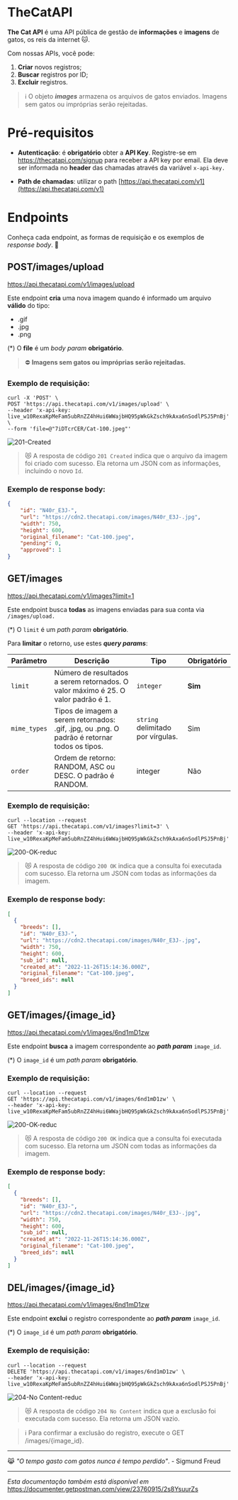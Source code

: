 # TheCatAPI
**The Cat API** é uma API pública de gestão de **informações** e **imagens** de gatos, os reis da internet 🐱.  

Com nossas APIs, você pode:

1.  **Criar** novos registros;
2.  **Buscar** registros por ID;
3.  **Excluir** registros.

> ℹ️ O objeto **_images_** armazena os arquivos de gatos enviados. Imagens sem gatos ou   impróprias serão rejeitadas.

# Pré-requisitos

-   **Autenticação**: é **obrigatório** obter a **API Key**. 
Registre-se em https://thecatapi.com/signup para receber a API key por email.
Ela deve ser informada no **header** das chamadas através da variável `x-api-key.`

-   **Path de chamadas**: utilizar o path [https://api.thecatapi.com/v1](https://api.thecatapi.com/v1)

# Endpoints

Conheça cada endpoint, as formas de requisição e os exemplos de *response body*. 🐾

## POST/images/upload

https://api.thecatapi.com/v1/images/upload

Este endpoint **cria** uma nova imagem quando é informado um arquivo **válido** do tipo:

-   .gif    
-   .jpg    
-   .png    

(*) O **file** é um _body param_  **obrigatório**.

> ⛔ **Imagens sem gatos ou impróprias serão rejeitadas.**

### Exemplo de requisição:

```  
curl -X 'POST' \
POST 'https://api.thecatapi.com/v1/images/upload' \
--header 'x-api-key: live_w10RexaKpMeFam5ubRnZZ4hHui6WWajbHQ95pWkGkZsch9kAxa6nSodlPSJ5PnBj' \
--form 'file=@"7iDTcrCER/Cat-100.jpeg"'
```

![201-Created](https://user-images.githubusercontent.com/27686944/204299738-5dfb178e-0c50-4bc1-b5d2-c5cba44fedfb.jpeg)

> 😻 A resposta de código `201 Created` indica que o arquivo da imagem foi criado com sucesso. Ela retorna um JSON com as informações, incluindo o novo `Id`.

### Exemplo de response body:
``` json
{
    "id": "N40r_E3J-",
    "url": "https://cdn2.thecatapi.com/images/N40r_E3J-.jpg",
    "width": 750,
    "height": 600,
    "original_filename": "Cat-100.jpeg",
    "pending": 0,
    "approved": 1
}
```
## GET/images

https://api.thecatapi.com/v1/images?limit=1

Este endpoint busca **todas** as imagens enviadas para sua conta via `/images/upload.`

(*) O `limit` é um _path param_  **obrigatório**.

Para **limitar** o retorno, use estes _**query params**_:

| Parâmetro	 | Descrição |  Tipo | Obrigatório |
|--|--|--|--|
| `limit` | Número de resultados a serem retornados. O valor máximo é 25. O valor padrão é 1. | `integer` | **Sim**
| `mime_types` | Tipos de imagem a serem retornados: .gif, .jpg, ou .png. O padrão é retornar todos os tipos. | `string` delimitado por vírgulas. | Sim
| `order` | Ordem de retorno: RANDOM, ASC ou DESC. O padrão é RANDOM. | integer | Não

### Exemplo de requisição:

``` 
curl --location --request 
GET 'https://api.thecatapi.com/v1/images?limit=3' \ 
--header 'x-api-key: live_w10RexaKpMeFam5ubRnZZ4hHui6WWajbHQ95pWkGkZsch9kAxa6nSodlPSJ5PnBj'
```

![200-OK-reduc](https://user-images.githubusercontent.com/27686944/204300801-4c2dd4bb-509a-4fe3-8f24-951f39150728.jpeg)


> 😻 A resposta de código `200 OK` indica que a consulta foi executada com sucesso. Ela retorna um JSON com todas as informações da imagem.

### Exemplo de response body:

```  json
[
  {
    "breeds": [],
    "id": "N40r_E3J-",
    "url": "https://cdn2.thecatapi.com/images/N40r_E3J-.jpg",
    "width": 750,
    "height": 600,
    "sub_id": null,
    "created_at": "2022-11-26T15:14:36.000Z",
    "original_filename": "Cat-100.jpeg",
    "breed_ids": null
  }
]
```

## GET/images/{image_id}

https://api.thecatapi.com/v1/images/6nd1mD1zw

Este endpoint **busca** a imagem correspondente ao _**path param**_  `image_id`.

(*) O `image_id` é um _path param_  **obrigatório**.

### Exemplo de requisição:

``` 
curl --location --request 
GET 'https://api.thecatapi.com/v1/images/6nd1mD1zw' \ 
--header 'x-api-key: live_w10RexaKpMeFam5ubRnZZ4hHui6WWajbHQ95pWkGkZsch9kAxa6nSodlPSJ5PnBj'
```
![200-OK-reduc](https://user-images.githubusercontent.com/27686944/204300864-71bca146-bcaa-435c-9b59-d8e9cfc1a232.jpeg)


> 😻 A resposta de código `200 OK` indica que a consulta foi executada com sucesso. Ela retorna um JSON com todas as informações da imagem.

### Exemplo de response body:

```  json 
[
  {
    "breeds": [],
    "id": "N40r_E3J-",
    "url": "https://cdn2.thecatapi.com/images/N40r_E3J-.jpg",
    "width": 750,
    "height": 600,
    "sub_id": null,
    "created_at": "2022-11-26T15:14:36.000Z",
    "original_filename": "Cat-100.jpeg",
    "breed_ids": null
  }
]
```

## DEL/images/{image_id}

https://api.thecatapi.com/v1/images/6nd1mD1zw

Este endpoint **exclui** o registro correspondente ao _**path param**_  `image_id`.

(*) O `image_id` é um _path param_  **obrigatório**.

### Exemplo de requisição:

``` 
curl --location --request 
DELETE 'https://api.thecatapi.com/v1/images/6nd1mD1zw' \ 
--header 'x-api-key: live_w10RexaKpMeFam5ubRnZZ4hHui6WWajbHQ95pWkGkZsch9kAxa6nSodlPSJ5PnBj'
```
![204-No Content-reduc](https://user-images.githubusercontent.com/27686944/204301141-50031ac7-ad10-4e9f-8ce7-2872c7fc5cb8.jpeg)


> 😻 A resposta de código `204 No Content` indica que a exclusão foi executada com sucesso. Ela retorna um JSON vazio.

> ℹ️ Para confirmar a exclusão do registro, execute o GET /images/{image_id}.

***
😹  *"O tempo gasto com gatos nunca é tempo perdido"*. - Sigmund Freud

***

_Esta documentação também está disponível em_ https://documenter.getpostman.com/view/23760915/2s8YsuurZs

